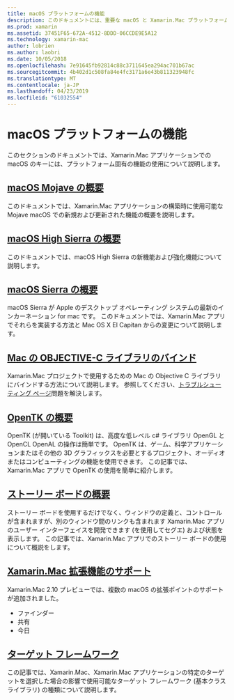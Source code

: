 ```yaml
---
title: macOS プラットフォームの機能
description: このドキュメントには、重要な macOS と Xamarin.Mac プラットフォーム機能について説明するガイドへのリンクが:OpenTK、ストーリー ボード、拡張機能、および詳細。
ms.prod: xamarin
ms.assetid: 37451F65-672A-4512-8DDD-06CCDE9E5A12
ms.technology: xamarin-mac
author: lobrien
ms.author: laobri
ms.date: 10/05/2018
ms.openlocfilehash: 7e91645fb92814c88c3711645ea294ac701b67ac
ms.sourcegitcommit: 4b402d1c508fa84e4fc3171a6e43b811323948fc
ms.translationtype: MT
ms.contentlocale: ja-JP
ms.lasthandoff: 04/23/2019
ms.locfileid: "61032554"
---
```

# <a name="macos-platform-features"></a>macOS プラットフォームの機能

このセクションのドキュメントでは、Xamarin.Mac アプリケーションでの macOS のキーには、プラットフォーム固有の機能の使用について説明します。

## <a name="introduction-to-macos-mojavemacplatformintroduction-to-macos-mojaveindexmd"></a>[macOS Mojave の概要](~/mac/platform/introduction-to-macos-mojave/index.md)

このドキュメントでは、Xamarin.Mac アプリケーションの構築時に使用可能な Mojave macOS での新規および更新された機能の概要を説明します。

## <a name="introduction-to-macos-high-sierramacplatformintroduction-to-macos-high-sierraindexmd"></a>[macOS High Sierra の概要](~/mac/platform/introduction-to-macos-high-sierra/index.md)

このドキュメントでは、macOS High Sierra の新機能および強化機能について説明します。

## <a name="introduction-to-macos-sierramacplatformintroduction-to-macos-sierraindexmd"></a>[macOS Sierra の概要](~/mac/platform/introduction-to-macos-sierra/index.md)

macOS Sierra が Apple のデスクトップ オペレーティング システムの最新のインカーネーション for mac です。 このドキュメントでは、Xamarin.Mac アプリでそれらを実装する方法と Mac OS X El Capitan からの変更について説明します。

## <a name="binding-objective-c-libraries-for-macbindingmd"></a>[Mac の OBJECTIVE-C ライブラリのバインド](binding.md)

Xamarin.Mac プロジェクトで使用するための Mac の Objective C ライブラリにバインドする方法について説明します。
参照してください、[トラブルシューティング ページ](~/cross-platform/macios/binding/troubleshooting.md)問題を解決します。

## <a name="introduction-to-opentkmacplatformopentkmd"></a>[OpenTK の概要](~/mac/platform/opentk.md)

OpenTK (が開いている Toolkit) は、高度な低レベル c# ライブラリ OpenGL と OpenCL OpenAL の操作は簡単です。 OpenTK は、ゲーム、科学アプリケーションまたはその他の 3D グラフィックスを必要とするプロジェクト、オーディオまたはコンピューティングの機能を使用できます。 この記事では、Xamarin.Mac アプリで OpenTK の使用を簡単に紹介します。

## <a name="introduction-to-storyboardsmacplatformstoryboardsindexmd"></a>[ストーリー ボードの概要](~/mac/platform/storyboards/index.md)

ストーリー ボードを使用するだけでなく、ウィンドウの定義と、コントロールが含まれますが、別のウィンドウ間のリンクも含まれます Xamarin.Mac アプリのユーザー インターフェイスを開発できます (を使用してセグエ) および状態を表示します。 この記事では、Xamarin.Mac アプリでのストーリー ボードの使用について概説をします。

## <a name="xamarinmac-extension-supportmacplatformextensionsmd"></a>[Xamarin.Mac 拡張機能のサポート](~/mac/platform/extensions.md)

Xamarin.Mac 2.10 プレビューでは、複数の macOS の拡張ポイントのサポートが追加されました。

- ファインダー
- 共有
- 今日

## <a name="target-frameworksmacplatformtarget-frameworkmd"></a>[ターゲット フレームワーク](~/mac/platform/target-framework.md)

この記事では、Xamarin.Mac、Xamarin.Mac アプリケーションの特定のターゲットを選択した場合の影響で使用可能なターゲット フレームワーク (基本クラス ライブラリ) の種類について説明します。
